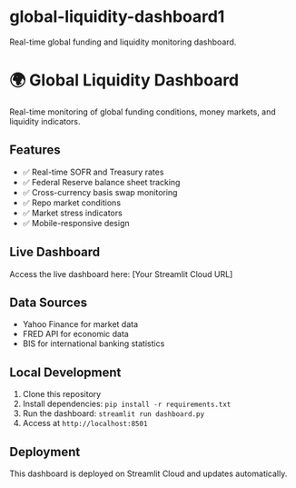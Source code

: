 # global-liquidity-dashboard1
Real-time global funding and liquidity monitoring dashboard.
# 🌍 Global Liquidity Dashboard

Real-time monitoring of global funding conditions, money markets, and liquidity indicators.

## Features

- ✅ Real-time SOFR and Treasury rates
- ✅ Federal Reserve balance sheet tracking
- ✅ Cross-currency basis swap monitoring
- ✅ Repo market conditions
- ✅ Market stress indicators
- ✅ Mobile-responsive design

## Live Dashboard

Access the live dashboard here: [Your Streamlit Cloud URL]

## Data Sources

- Yahoo Finance for market data
- FRED API for economic data
- BIS for international banking statistics

## Local Development

1. Clone this repository
2. Install dependencies: `pip install -r requirements.txt`
3. Run the dashboard: `streamlit run dashboard.py`
4. Access at `http://localhost:8501`

## Deployment

This dashboard is deployed on Streamlit Cloud and updates automatically.
